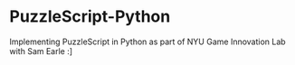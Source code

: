 # PuzzleScript-Python
Implementing PuzzleScript in Python as part of NYU Game Innovation Lab with Sam Earle :]
